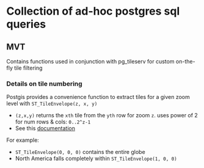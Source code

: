 # Collection of ad-hoc postgres sql queries 

## MVT

Contains functions used in conjunction with pg_tileserv for custom on-the-fly tile filtering 

### Details on tile numbering

Postgis provides a convenience function to extract tiles for a given zoom level with `ST_TileEnvelope(z, x, y)`

- `(z,x,y)` returns the `xth` tile from the `yth` row for zoom `z`. uses power of 2 for num rows & cols: `0..2^z-1`
- See this [documentation](https://www.thunderforest.com/docs/tile-numbering/)

For example:

- `ST_TileEnvelope(0, 0, 0)` contains the entire globe
- North America falls completely within `ST_TileEnvelope(1, 0, 0)`